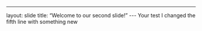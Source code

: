 ---
layout: slide
title: “Welcome to our second slide!” ---
Your test
I changed the fifth line with something new 
